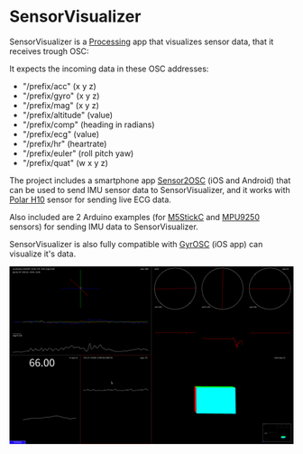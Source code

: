 # SensorVisualizer

SensorVisualizer is a [Processing](https://processing.org/) app that visualizes sensor data, that it receives trough OSC:

It expects the incoming data in these OSC addresses:
- "/prefix/acc" (x y z)
- "/prefix/gyro" (x y z)
- "/prefix/mag" (x y z)
- "/prefix/altitude" (value)
- "/prefix/comp" (heading in radians)
- "/prefix/ecg" (value)
- "/prefix/hr" (heartrate)
- "/prefix/euler" (roll pitch yaw)
- "/prefix/quat" (w x y z)

The project includes a smartphone app [Sensor2OSC](https://github.com/kasparsj/Sensor2OSC) (iOS and Android) that can be used to send IMU sensor data to SensorVisualizer, and it works with [Polar H10](https://www.polar.com/en/sensors/h10-heart-rate-sensor) sensor for sending live ECG data.

Also included are 2 Arduino examples (for [M5StickC](https://github.com/kasparsj/SensorVisualizer/tree/main/Arduino/m5StickC_MPU6886_OSC) and [MPU9250](https://github.com/kasparsj/SensorVisualizer/tree/main/Arduino/MPU9250_DMP_OSC) sensors) for sending IMU data to SensorVisualizer.

SensorVisualizer is also fully compatible with [GyrOSC](https://apps.apple.com/de/app/gyrosc/id418751595) (iOS app) can visualize it's data.

![Polar H10](/Screenshot/polar-h10.png?raw=true "Polar H10")
